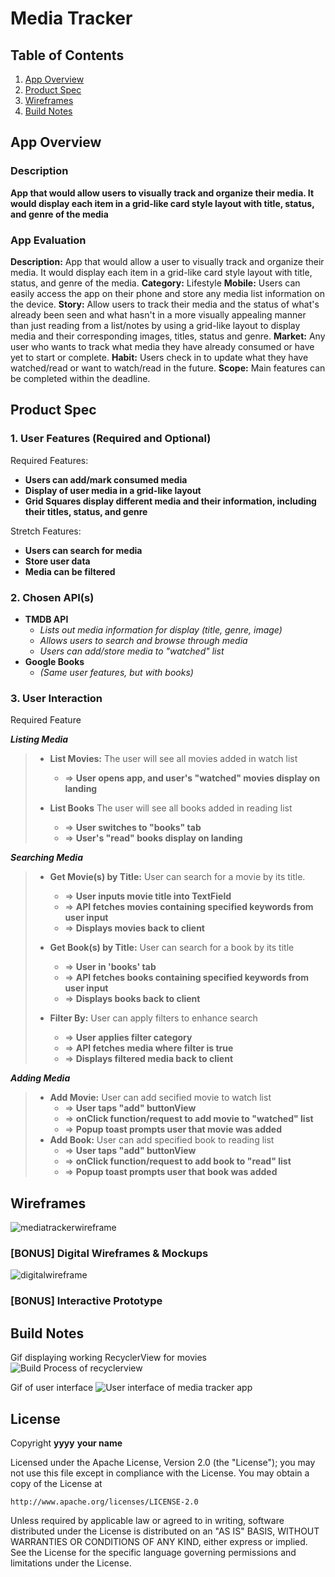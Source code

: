 # **Media Tracker**

## Table of Contents

1. [App Overview](#App-Overview)
1. [Product Spec](#Product-Spec)
1. [Wireframes](#Wireframes)
1. [Build Notes](#Build-Notes)

## App Overview

### Description

**App that would allow users to visually track and organize their media. It would display each item in a grid-like card style layout with title, status, and genre of the media**

### App Evaluation

<!-- Evaluation of your app across the following attributes -->

**Description:** App that would allow a user to visually track and organize their media. It would display each item in a grid-like card style layout with title, status, and genre of the media.
**Category:** Lifestyle
**Mobile:** Users can easily access the app on their phone and store any media list information on the device.
**Story:** Allow users to track their media and the status of what's already been seen and what hasn't in a more visually appealing manner than just reading from a list/notes by using a grid-like layout to display media and their corresponding images, titles, status and genre.
**Market:** Any user who wants to track what media they have already consumed or have yet to start or complete.
**Habit:** Users check in to update what they have watched/read or want to watch/read in the future.
**Scope:** Main features can be completed within the deadline.

## Product Spec

### 1. User Features (Required and Optional)

Required Features:
- **Users can add/mark consumed media**
- **Display of user media in a grid-like layout**
- **Grid Squares display different media and their information, including their titles, status, and genre**

Stretch Features:
- **Users can search for media**
- **Store user data**
- **Media can be filtered**

### 2. Chosen API(s)

- **TMDB API**
    - *Lists out media information for display (title, genre, image)*
    - *Allows users to search and browse through media*
    - *Users can add/store media to "watched" list*
- **Google Books**
    - *(Same user features, but with books)*

### 3. User Interaction

Required Feature

***Listing Media***
>- **List Movies:** The user will see all movies added in watch list
   >   - => **User opens app, and user's "watched" movies display on landing**
>
>- **List Books** The user will see all books added in reading list
   >   - => **User switches to "books" tab**
>   - => **User's "read" books display on landing**

***Searching Media***
>- **Get Movie(s) by Title:** User can search for a movie by its title.
   >   - => **User inputs movie title into TextField**
>   - => **API fetches movies containing specified keywords from user input**
>   - => **Displays movies back to client**
>
>- **Get Book(s) by Title:** User can search for a book by its title
   >   - => **User in 'books' tab**
>   - => **API fetches books containing specified keywords from user input**
>   - => **Displays books back to client**
>
>- **Filter By:** User can apply filters to enhance search
   >   - => **User applies filter category**
>   - => **API fetches media where filter is true**
>   - => **Displays filtered media back to client**

***Adding Media***
>- **Add Movie:** User can add secified movie to watch list
   >   - => **User taps "add" buttonView**
>   - => **onClick function/request to add movie to "watched" list**
>   - => **Popup toast prompts user that movie was added**
>- **Add Book:** User can add specified book to reading list
   >   - => **User taps "add" buttonView**
>   - => **onClick function/request to add book to "read" list**
>   - => **Popup toast prompts user that book was added**

## Wireframes

<!-- Add picture of your hand sketched wireframes in this section -->
![mediatrackerwireframe](https://hackmd.io/_uploads/BJFGemxOeg.jpg)

### [BONUS] Digital Wireframes & Mockups
![digitalwireframe](https://hackmd.io/_uploads/S1XIl7e_el.jpg)

### [BONUS] Interactive Prototype

## Build Notes

Gif displaying working RecyclerView for movies
<img src='https://i.imgur.com/FETz1WH.gif' title='Build Process' width='' alt='Build Process of recyclerview' />

Gif of user interface
<img src='https://i.imgur.com/KEWEN03.gif' title='User Interface' width='' alt='User interface of media tracker app' />

## License

Copyright **yyyy** **your name**

Licensed under the Apache License, Version 2.0 (the "License");
you may not use this file except in compliance with the License.
You may obtain a copy of the License at

    http://www.apache.org/licenses/LICENSE-2.0

Unless required by applicable law or agreed to in writing, software
distributed under the License is distributed on an "AS IS" BASIS,
WITHOUT WARRANTIES OR CONDITIONS OF ANY KIND, either express or implied.
See the License for the specific language governing permissions and
limitations under the License.